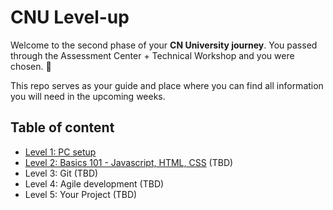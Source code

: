 # CNU Level-up

Welcome to the second phase of your **CN University journey**. You passed through the Assessment Center + Technical Workshop and you were chosen. 🥇

This repo serves as your guide and place where you can find all information you will need in the upcoming weeks.

## Table of content

- [Level 1: PC setup](./Level%201)
- [Level 2: Basics 101 - Javascript, HTML, CSS](./Level%202) (TBD)
- Level 3: Git (TBD)
- Level 4: Agile development (TBD)
- Level 5: Your Project (TBD)

